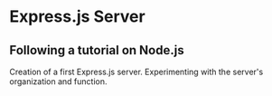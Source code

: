 # Express.js Server

## Following a tutorial on Node.js

Creation of a first Express.js server. Experimenting with the server's organization and function.
